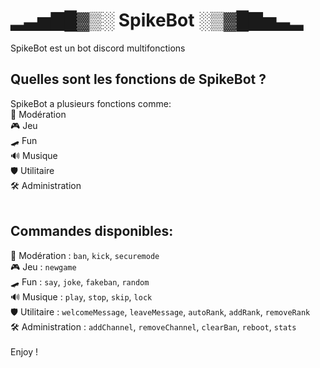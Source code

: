 # ▂▃▅▇█▓▒░ SpikeBot ░▒▓█▇▅▃▂ 
SpikeBot est un bot discord multifonctions

## Quelles sont les fonctions de SpikeBot ?
SpikeBot a plusieurs fonctions comme: <br>
🚨 Modération<br>
🎮 Jeu<br>
🛹 Fun<br>
🔊 Musique<br>
🛡️ Utilitaire<br>
🛠️ Administration<br>
<br>
## Commandes disponibles:<br>
🚨 Modération : `ban`, `kick`, `securemode`<br>
🎮 Jeu : `newgame`<br>
🛹 Fun : `say`, `joke`, `fakeban`, `random`<br>
🔊 Musique : `play`, `stop`, `skip`, `lock`<br>
🛡️ Utilitaire : `welcomeMessage`, `leaveMessage`, `autoRank`, `addRank`, `removeRank`<br>
🛠️ Administration : `addChannel`, `removeChannel`, `clearBan`, `reboot`, `stats`<br>
<br>
Enjoy !


